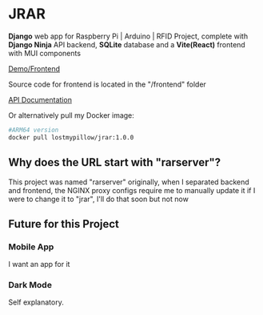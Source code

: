 # JRAR
**Django** web app for Raspberry Pi | Arduino | RFID Project, complete with **Django Ninja** API backend, **SQLite** database and a **Vite(React)** frontend with MUI components

[Demo/Frontend](https://rarserver.lostmypillow.duckdns.org/)

Source code for frontend is located in the "/frontend" folder

[API Documentation](https://rarserver.lostmypillow.duckdns.org/api/docs)

Or alternatively pull my Docker image:

```bash
#ARM64 version
docker pull lostmypillow/jrar:1.0.0
```




## Why does the URL start with "rarserver"?
This project was named "rarserver" originally, when I separated backend and frontend, the NGINX proxy configs require me to manually update it if I were to change it to "jrar", I'll do that soon but not now


## Future for this Project

### Mobile App
I want an app for it

### Dark Mode
Self explanatory.
